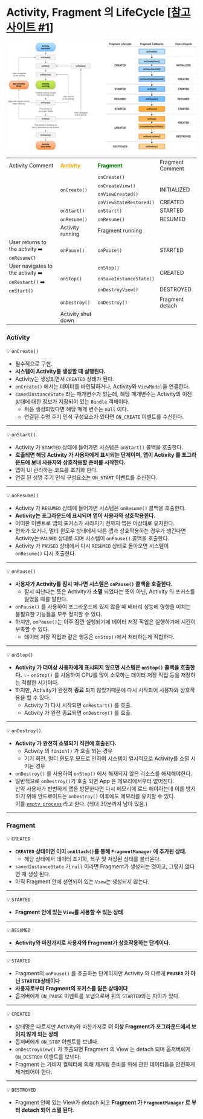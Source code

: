 # Activity, Fragment 의 LifeCycle [[참고 사이트 #1]]

![life_cycle.png](https://github.com/k-ye0415/AndroidEdition/blob/main/Android_image/life_cycle.png)
<table>
<tr>
<td>Activity Comment</td>
<td><span style="color:orange"><strong>Activity</strong></span></td>
<td><span style="color:green"><strong>Fragment</strong></span></td>
<td>Fragment Comment</td>
</tr>
<tr>
<td></td>
<td rowspan="4"><code>onCreate()</code></td>
<td><code>onCreate()</code></td>
<td></td>
</tr>
<tr>
<td></td>
<td><code>onCreateView()</code></td>
<td rowspan="2">INITIALIZED</td>
</tr>
<tr>
<td></td>
<td><code>onViewCreated()</code></td>
</tr>
<tr>
<td></td>
<td><code>onViewStateRestored()</code></td>
<td>CREATED</td>
</tr>
<tr>
<td></td>
<td><code>onStart()</code></td>
<td><code>onStart()</code></td>
<td>STARTED</td>
</tr>
<tr>
<td></td>
<td><code>onResume()</code></td>
<td><code>onResume()</code></td>
<td>RESUMED</td>
</tr>
<tr>
<td></td>
<td>Activity running</td>
<td>Fragment running</td>
<td></td>
</tr>
<tr>
<td>User returns to the activity ➡️ <code>onResume()</code></td>
<td><code>onPause()</code></td>
<td><code>onPause()</code></td>
<td>STARTED</td>
</tr>
<tr>
<td rowspan="3">User navigates to the activity ➡️ <code>onRestart()</code> ➡️ <code>onStart()</code></td>
<td rowspan="3"><code>onStop()</code></td>
<td><code>onStop()</code></td>
<td rowspan="2">CREATED</td>
</tr>
<tr>
<td><code>onSaveInstanceState()</code></td>
</tr>
<tr>
<td><code>onDestroyView()</code></td>
<td>DESTROYED</td>
</tr>
<tr>
<td></td>
<td><code>onDestroy()</code></td>
<td><code>onDestroy()</code></td>
<td>Fragment detach</td>
</tr>
<tr>
<td></td>
<td>Activity shut down</td>
<td></td>
<td></td>
</tr>
</table>

### Activity
💡 `onCreate()`
- 필수적으로 구현.
- **시스템이 Activity를 생성할 때 실행된다.**
- Activity는 생성되면서 `CREATED` 상태가 된다.
- `onCreate()` 에서는 데이터를 바인딩하거나, Activity와 `ViewModel`을 연결한다.
- `savedInstanceState` 라는 매개변수가 있는데, 해당 매개변수는
  Activity의 이전 상태에 대한 정보가 저장되어 있는 `Bundle` 객체이다.
    - 처음 생성되었다면 해당 매개 변수는 `null` 이다.
    - 연결된 수명 주기 인식 구성요소가 있다면 `ON_CREATE` 이벤트를 수신한다.
---
💡 `onStart()`
- Activity 가 `STARTED` 상태에 들어가면 시스템은 `onStart()` 콜백을 호출한다.
- **호출되면 해당 Activity 가 사용자에게 표시되는 단계이며, 앱이 Activity 를 포그라운드에 보내 사용자와
  상호작용할 준비를 시작한다.**
- 앱이 UI 관리하는 코드를 초기화 한다.
- 연결 된 생명 주기 인식 구성요소는 `ON_START` 이벤트를 수신한다.
---
💡 `onResume()`
- Activity 가 `RESUMED` 상태에 들어가면 시스템은 `onResume()` 콜백을 호출한다.
- **Activity는 포그라운드에 표시되며 앱이 사용자와 상호작용한다.**
- 어떠한 이벤트로 앱의 포커스가 사라지기 전까지 앱은 이상태로 유지한다.
- 전화가 오거나, 멀티 윈도우 상태에서 다른 앱과 상호작용하는 경우가 생긴다면 Activity는
  `PAUSED` 상태로 되며 시스템이 `onPause()` 콜백을 호출한다.
- Activity 가 `PAUSED` 상태에서 다시 `RESUMED` 상태로 돌아오면 시스템이 `onResume()` 다시 호출한다.
---
💡 `onPause()`
- **사용자가 Activity를 잠시 떠나면 시스템은 `onPause()` 콜백을 호출한다.**
    - 잠시 떠난다는 뜻은 Activity가 **소멸** 되었다는 뜻이 아닌, Activity 의 포커스를 잃었을 때를 말한다.
- `onPause()` 를 사용하여 포그라운드에 있지 않을 때 배터리 성능에 영향을 미치는 불필요한 기능들을 모두 정지할 수 있다.
- 하지만, `onPause()`는 아주 잠깐 실행되기에 데이터 저장 작업은 실행하기에 시간이 부족할 수 있다.
    - 데이터 저장 작업과 같은 행동은 `onStop()`에서 처리하는게 적합하다.
---
💡 `onStop()`
- **Activity 가 더이상 사용자에게 표시되지 않으면 시스템은 `onStop()` 콜백을 호출한다.**
  💡- `onStop()` 를 사용하여 CPU를 많이 소모하는 데이터 저장 작업 등을 저장하는 적합한 시기이다.
- 하지만, Activity가 완전히 **종료** 되지 않았기때문에 다시 시작되어 사용자와 상호작용을 할 수 있다.
    - Activity 가 다시 시작되면 `onRestart()` 를 호출.
    - Activity 가 완전 종료되면 `onDestroy()` 를 호출.
---
💡 `onDestroy()`
- **Activity 가 완전히 소멸되기 직전에 호출된다.**
    - Activity 의 `finish()` 가 호출 되는 경우
    - 기기 회전, 멀티 윈도우 모드로 인하여 시스템이 일시적으로 Activity를 소멸 시키는 경우
- `onDestroy()` 를 사용하여 `onStop()` 에서 해재되지 않은 리소스를 해제해야한다.
- 일반적으로 `onDestroy()`가 호출 되면 App 은 메모리에서부터 없어진다.  
만약 사용자가 빈번하게 앱을 방문한다면 다시 메모리에 로드 해야하는데 이를 방지하기 위해 안드로이드는 `onDestroy()` 이후에도 메모리를 유지할 수 있다.  
이를 [`empty process`](https://github.com/k-ye0415/AndroidEdition/blob/f84f7be1622c66340142128f82ddb804a6e5ad96/12.%20Process%20Lifecycle/process_lifecycle.md) 라고 한다. (최대 30분까지 남아 있음.)
---

### Fragment
💡 `CREATED`
- **`CREATED` 상태이면 이미 `onAttach()`를 통해 `FragmentManager` 에 추가된 상태.**
    - 해당 상태에서 데이터 초기화, 복구 및 저장된 상태를 불러온다.
- `savedInstanceState` 가 `null` 이라면 Fragment가 생성되는 것이고, 그렇지 않다면 재 생성 된다.
- 아직 Fragment 안에 선언되어 있는 `View`는 생성되지 않는다.
---
💡 `STARTED`
- **Fragment 안에 있는 `View`를 사용할 수 있는 상태**
---
💡 `RESUMED`
- **Activity와 마찬가지로 사용자와 Fragment가 상호작용하는 단계이다.**
---
💡 `STARTED`
- Fragment의 `onPause()` 를 호출하는 단계이지만 Activity 와 다르게 **`PAUSED` 가 아닌 `STARTED`상태이다**
- **사용자로부터 Fragment의 포커스를 잃은 상태이다**
- 옵저버에게 `ON_PAUSE` 이벤트를 보냄으로써 위의 `STARTED`와는 차이가 있다.
---
💡 `CREATED`
- 상태명은 다르지만 Activity와 마찬가지로 **더 이상 Fragment가 포그라운드에서 보이지 않게 되는 상태**
- 옵저버에게 `ON_STOP` 이벤트를 보낸다.
- `onDestroyView()` 가 호출되면 Fragment 의 View 는 detach 되며 옵저버에게 `ON_DESTROY` 이벤트를 보낸다.
- Fragment 는 가비지 컬렉터에 의해 제거될 준비를 위해 관련 데이터들을 안전하게 제거되어야 한다.
---
💡 `DESTROYED`
- Fragment 안에 있는 View가 detach 되고 **Fragment 가 `FragmentManager` 로 부터 detach 되어 소멸 된다.**


[참고 사이트 #1]: https://kumgo1d.tistory.com/76